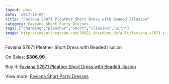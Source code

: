 ```yaml
---
layout: post
date: '2017-10-09'
title: "Faviana S7671 Pleather Short Dress with Beaded Illusion"
category: Faviana Short Party Dresses
tags: ["charming","pleather","short","illusion","with"]
image: http://img.princessan.com/34921-thickbox_default/faviana-s7671-pleather-short-dress-with-beaded-illusion.jpg
---
```

Faviana S7671 Pleather Short Dress with Beaded Illusion

On Sales: **$306.99**
<a href="https://www.princessan.com/en/16375-faviana-s7671-pleather-short-dress-with-beaded-illusion.html"><amp-img layout="responsive" width="600" height="600" src="//img.princessan.com/34921-thickbox_default/faviana-s7671-pleather-short-dress-with-beaded-illusion.jpg" alt="Faviana S7671 Pleather Short Dress with Beaded Illusion 0" /></a>
<a href="https://www.princessan.com/en/16375-faviana-s7671-pleather-short-dress-with-beaded-illusion.html"><amp-img layout="responsive" width="600" height="600" src="//img.princessan.com/34925-thickbox_default/faviana-s7671-pleather-short-dress-with-beaded-illusion.jpg" alt="Faviana S7671 Pleather Short Dress with Beaded Illusion 1" /></a>
<a href="https://www.princessan.com/en/16375-faviana-s7671-pleather-short-dress-with-beaded-illusion.html"><amp-img layout="responsive" width="600" height="600" src="//img.princessan.com/34924-thickbox_default/faviana-s7671-pleather-short-dress-with-beaded-illusion.jpg" alt="Faviana S7671 Pleather Short Dress with Beaded Illusion 2" /></a>
<a href="https://www.princessan.com/en/16375-faviana-s7671-pleather-short-dress-with-beaded-illusion.html"><amp-img layout="responsive" width="600" height="600" src="//img.princessan.com/34923-thickbox_default/faviana-s7671-pleather-short-dress-with-beaded-illusion.jpg" alt="Faviana S7671 Pleather Short Dress with Beaded Illusion 3" /></a>
<a href="https://www.princessan.com/en/16375-faviana-s7671-pleather-short-dress-with-beaded-illusion.html"><amp-img layout="responsive" width="600" height="600" src="//img.princessan.com/34922-thickbox_default/faviana-s7671-pleather-short-dress-with-beaded-illusion.jpg" alt="Faviana S7671 Pleather Short Dress with Beaded Illusion 4" /></a>

Buy it: [Faviana S7671 Pleather Short Dress with Beaded Illusion](https://www.princessan.com/en/16375-faviana-s7671-pleather-short-dress-with-beaded-illusion.html "Faviana S7671 Pleather Short Dress with Beaded Illusion")

View more: [Faviana Short Party Dresses](https://www.princessan.com/en/136- "Faviana Short Party Dresses")